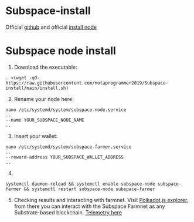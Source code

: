 # Subspace-install

Official [github](https://github.com/subspace) and official [install node](https://github.com/subspace/subspace/blob/main/docs/farming.md)

# Subspace node install

   1. Download the executable:
   
    . <(wget -qO- https://raw.githubusercontent.com/notaprogrammer2019/Subspace-install/main/install.sh)
    
   2. Rename your node here:
    
    nano /etc/systemd/system/subspace-node.service
    ..
    --name YOUR_SUBSPACE_NODE_NAME
    ..
    
   3. Insert your wallet:
    
    nano /etc/systemd/system/subspace-farmer.service
    ..
    --reward-address YOUR_SUBSPACE_WALLET_ADDRESS
    ..    
    
   4.
   
    systemctl daemon-reload && systemctl enable subspace-node subspace-farmer && systemctl restart subspace-node subspace-farmer
   
   5. Checking results and interacting with farmnet. Visit [Polkadot.js explorer](https://polkadot.js.org/apps/?rpc=wss%3A%2F%2Ffarm-rpc.subspace.network#/explorer), from there you can interact with the Subspace Farmnet as any Substrate-based blockchain.
[Telemetry here](https://telemetry.subspace.network/#list/0x9ee86eefc3cc61c71a7751bba7f25e442da2512f408e6286153b3ccc055dccf0)
